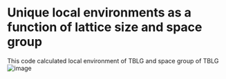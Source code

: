 # Unique local environments as a function of lattice size and space group
This code calculated local environment of TBLG and space group of TBLG 
![image](https://github.com/user-attachments/assets/869016cc-50e2-41ba-921c-7f065a6f27fb)
